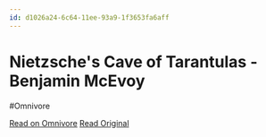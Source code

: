 ```yaml
---
id: d1026a24-6c64-11ee-93a9-1f3653fa6aff
---
```


# Nietzsche's Cave of Tarantulas - Benjamin McEvoy
#Omnivore

[Read on Omnivore](https://omnivore.app/me/nietzsche-s-cave-of-tarantulas-benjamin-mc-evoy-18b3a3bbcbb)
[Read Original](https://benjaminmcevoy.com/nietzsches-cave-tarantulas)

